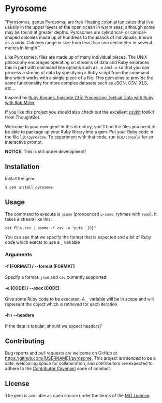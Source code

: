 # Pyrosome

"Pyrosomes, genus Pyrosoma, are free-floating colonial tunicates that live usually in the upper layers of the open ocean in warm seas, although some may be found at greater depths. Pyrosomes are cylindrical- or conical-shaped colonies made up of hundreds to thousands of individuals, known as zooids. Colonies range in size from less than one centimeter to several metres in length."

Like Pyrosomes, files are made up of many individual pieces.  The UNIX philosophy encorages operating on streams of data and Ruby embraces this in part with command line options such as `-n` and `-e` so that you can process a stream of data by specifying a Ruby script from the command line which works with a single piece of a file.  This gem aims to provide the same functionality for more complex datasets such as JSON, CSV, XLS, etc...

Inspired by [Ruby Rogues, Episode 235: Processing Textual Data with Ruby with Rob Miller](https://devchat.tv/ruby-rogues/235-rr-processing-textual-data-with-ruby-with-rob-miller)

If you like this project you should also check out the excellent [csvkit](https://csvkit.readthedocs.org) toolkit from ThoughtBot.

Welcome to your new gem! In this directory, you'll find the files you need to be able to package up your Ruby library into a gem. Put your Ruby code in the file `lib/pyrosome`. To experiment with that code, run `bin/console` for an interactive prompt.


**NOTICE:** This is still under development!

## Installation

Install the gem:

    $ gem install pyrosome

## Usage

The command to execute is `psome` (pronounced `p-some`, ryhmes with `roam`).  It takes a stream like this:

    cat file.csv | psome -f csv -e "puts _[0]"

You can see that we specify the format that is expected and a bit of Ruby code which exects to use a `_` variable

### Arguments

#### -f [FORMAT] / --format [FORMAT]

Specify a format.  `json` and `csv` currently supported

#### -e [CODE] / --exec [CODE]

Give some Ruby code to be executed.  A `_` variable will be in scope and will represent the object which is retrieved for each iteration

#### -h / --headers

If the data is tabular, should we expect headers?

## Contributing

Bug reports and pull requests are welcome on GitHub at https://github.com/[USERNAME]/pyrosome. This project is intended to be a safe, welcoming space for collaboration, and contributors are expected to adhere to the [Contributor Covenant](contributor-covenant.org) code of conduct.


## License

The gem is available as open source under the terms of the [MIT License](http://opensource.org/licenses/MIT).

